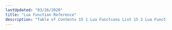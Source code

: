 ```yaml
---
lastUpdated: "03/26/2020"
title: "Lua Function Reference"
description: "Table of Contents 15 1 Lua Functions List 15 2 Lua Functions..."
---
```



